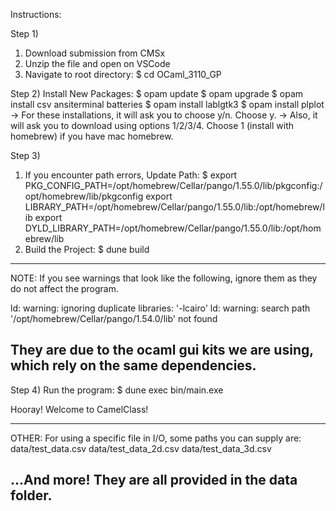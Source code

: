 Instructions:

Step 1)
1. Download submission from CMSx
2. Unzip the file and open on VSCode
3. Navigate to root directory:
   $ cd OCaml_3110_GP

Step 2)
Install New Packages:
  $ opam update
  $ opam upgrade
  $ opam install csv ansiterminal batteries
  $ opam install lablgtk3 
  $ opam install plplot
-> For these installations, it will ask you to choose y/n. Choose y.
-> Also, it will ask you to download using options 1/2/3/4. Choose 1 (install with homebrew) 
if you have mac homebrew.

Step 3)
1. If you encounter path errors, Update Path:
  $ export PKG_CONFIG_PATH=/opt/homebrew/Cellar/pango/1.55.0/lib/pkgconfig:/opt/homebrew/lib/pkgconfig
  export LIBRARY_PATH=/opt/homebrew/Cellar/pango/1.55.0/lib:/opt/homebrew/lib
  export DYLD_LIBRARY_PATH=/opt/homebrew/Cellar/pango/1.55.0/lib:/opt/homebrew/lib
2. Build the Project:
  $ dune build

--------------------------------------------------------------------------
NOTE:
If you see warnings that look like the following, 
ignore them as they do not affect the program.

ld: warning: ignoring duplicate libraries: '-lcairo'
ld: warning: search path '/opt/homebrew/Cellar/pango/1.54.0/lib' not found

They are due to the ocaml gui kits we are using, which rely on the 
same dependencies.
--------------------------------------------------------------------------

Step 4)
Run the program:
  $ dune exec bin/main.exe


Hooray! Welcome to CamelClass!

--------------------------------------------------------------------------
OTHER:
For using a specific file in I/O, some paths you can supply are:
data/test_data.csv
data/test_data_2d.csv
data/test_data_3d.csv

...And more! They are all provided in the data folder.
--------------------------------------------------------------------------
